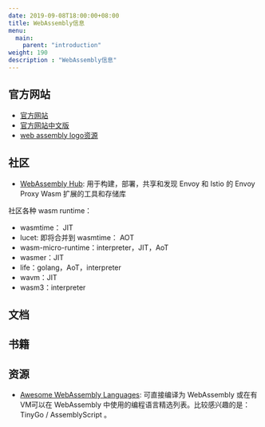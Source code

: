 ```yaml
---
date: 2019-09-08T18:00:00+08:00
title: WebAssembly信息
menu:
  main:
    parent: "introduction"
weight: 190
description : "WebAssembly信息"
---
```


## 官方网站

- [官方网站](https://webassembly.org/)
- [官方网站中文版](http://webassembly.org.cn/)
- [web assembly logo资源](https://github.com/carlosbaraza/web-assembly-logo)

## 社区

- [WebAssembly Hub](https://webassemblyhub.io/): 用于构建，部署，共享和发现 Envoy 和 Istio 的 Envoy Proxy Wasm 扩展的工具和存储库

社区各种 wasm runtime：

- wasmtime： JIT
- lucet: 即将合并到 wasmtime： AOT
- wasm-micro-runtime：interpreter，JIT，AoT
- wasmer：JIT
- life：golang，AoT，interpreter
- wavm：JIT
- wasm3：interpreter

## 文档



## 书籍



## 资源

- [Awesome WebAssembly Languages](https://github.com/appcypher/awesome-wasm-langs): 可直接编译为 WebAssembly 或在有VM可以在 WebAssembly 中使用的编程语言精选列表。比较感兴趣的是： TinyGo / AssemblyScript 。